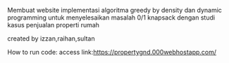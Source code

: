Membuat website implementasi algoritma greedy by density dan dynamic programming untuk menyelesaikan masalah 0/1 knapsack dengan studi kasus penjualan properti rumah

created by izzan,raihan,sultan

How to run code:
access link:https://propertygnd.000webhostapp.com/
